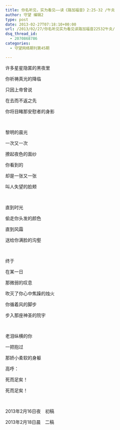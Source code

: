 ```yaml
---
title: 你名听见，实为看见——读《路加福音》2:25-32 /午炎
author: 守望 编辑2
type: post
date: 2013-02-27T07:18:10+00:00
url: /2013/02/27/你名听见实为看见读路加福音22532午炎/
dsq_thread_id:
  - 2070868786
categories:
  - 守望网络期刊第45期

---
```

<!--more-->

许多星星隐匿的黑夜里

你祈祷真光的降临

只因上帝曾说

在去而不返之先

你将目睹那安慰者的身影

&nbsp;

黎明的晨光

一次又一次

撩起夜色的面纱

你看到的

却是一张又一张

叫人失望的脸颊

&nbsp;

直到时光

偷走你头发的颜色

直到风霜

送给你满脸的沟壑

&nbsp;

终于

在某一日

那微弱的叹息

吹灭了你心中焦躁的烛火

你循着风的脚步

步入那座神圣的院宇

&nbsp;

老泪纵横的你

一把抱过

那娇小柔软的身躯

高呼：

死而足矣！

死而足矣！

&nbsp;

2013年2月16日夜　初稿

2013年2月18日晨　二稿

&nbsp;

&nbsp;